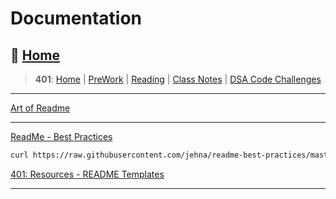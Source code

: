 # Documentation

## 🏡 [**Home**](https://mistidinzy.github.io/ReadingNotes/)

> **401**: [Home](/401home.md)
|
[PreWork](/401/PreworkRM.md)
|
[Reading](/401/ReadingRM.md)
|
[Class Notes](/401/ClassRM.md)
|
[DSA Code Challenges](https://mistidinzy.github.io/data-structures-and-algorithms/)
>

_____

[Art of Readme](https://github.com/hackergrrl/art-of-readme)

_____

[ReadMe - Best Practices](https://github.com/jehna/readme-best-practices)

``` bash
curl https://raw.githubusercontent.com/jehna/readme-best-practices/master/README-default.md > README.md
```

[401: Resources - README Templates](https://github.com/DeltaVCode/cedar-c-do-401d5/tree/main/resources/README-templates)

_____
